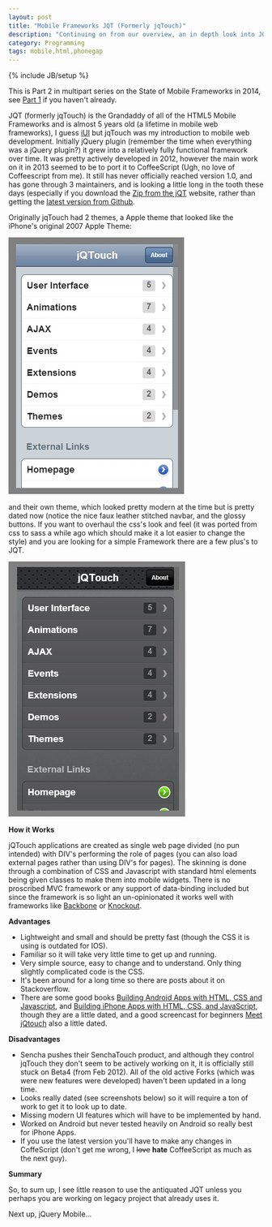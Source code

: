 ```yaml
---
layout: post
title: "Mobile Frameworks JQT (Formerly jqTouch)"
description: "Continuing on from our overview, an in depth look into JQT"
category: Programming
tags: mobile,html,phonegap
---
```

{% include JB/setup %}

This is Part 2 in multipart series on the State of Mobile Frameworks in 2014, see [Part 1](/programming/2014/04/22/the-state-of-html-mobile-frameworks-in-2014/)
if you haven't already.

JQT (formerly jqTouch) is the Grandaddy of all of the HTML5 Mobile Frameworks and is almost 5 years old (a lifetime
in mobile web frameworks), I guess [iUI](http://www.iui-js.org/) but jqTouch was my introduction to mobile web development.
Initially jQuery plugin (remember the time when everything was a jQuery plugin?) it grew into a relatively fully functional
framework over time.  It was pretty actively developed in 2012, however the main work on it in 2013 seemed to be to port
it to CoffeeScript (Ugh, no love of Coffeescript from me).  It still has never officially reached version 1.0, and has
gone through 3 maintainers, and is looking a little long in the tooth these days (especially if you download the [Zip
from the jQT](https://github.com/downloads/senchalabs/jQTouch/jqtouch-1.0-b4-rc.zip) website, rather than getting
the [latest version from Github](https://github.com/senchalabs/jQTouch/archive/master.zip).

Originally jqTouch had 2 themes, a Apple theme that looked like the iPhone's original 2007 Apple Theme:

<img src="/img/mobile_frameworks/jqt-apple.jpg">

and their own theme, which looked pretty modern at the time but is pretty dated now (notice the nice faux leather
stitched navbar, and the glossy buttons.  If you want to overhaul the css's look and feel (it was ported from css
to sass a while ago which should make it a lot easier to change the style) and you are looking for a simple
Framework there are a few plus's to JQT.

<img src="/img/mobile_frameworks/jqt-jqt.jpg">


**How it Works**

jQTouch applications are created as single web page divided (no pun intended) with DIV's performing the role of pages (you can also load
external pages rather than using DIV's for pages).  The skinning is done through a combination of CSS and Javascript
with standard html elements being given classes to make them into mobile widgets.  There is no proscribed MVC framework
or any support of data-binding included but since the framework is so light an un-opinionated it works well with
frameworks like [Backbone](http://backbonejs.org/) or [Knockout](http://knockoutjs.com/).

**Advantages**

+ Lightweight and small and should be pretty fast (though the CSS it is using is outdated for IOS).
+ Familiar so it will take very little time to get up and running.
+ Very simple source,  easy to change and to understand.  Only thing slightly complicated code is the CSS.
+ It's been around for a long time so there are posts about it on Stackoverflow.
+ There are some good books [Building Android Apps with HTML, CSS and Javascript](http://jonathanstark.com/android-book),
  and [Building iPhone Apps with HTML, CSS, and JavaScript](http://jonathanstark.com/iphone-book), though they are a little
  dated, and a good screencast for beginners [Meet jQtouch](https://peepcode.com/products/jqtouch) also a little dated.

**Disadvantages**

+ Sencha pushes their SenchaTouch product, and although they control jqTouch they don't seem to be actively working on it,
 it is officially still stuck on Beta4 (from Feb 2012).  All of the old active Forks (which was  were new features were developed)
 haven't been updated in a long time.
+ Looks really dated (see screenshots below) so it will require a ton of work to get it to look up to date.
+ Missing modern UI features which will have to be implemented by hand.
+ Worked on Android but never tested heavily on Android so really best for iPhone Apps.
+ If you use the latest version you'll have to make any changes in CoffeScript (don't get me wrong, I <strike>love</strike> **hate** CoffeeScript
  as much as the next guy).

**Summary**

So, to sum up, I see little reason to use the antiquated JQT unless you perhaps you are working on legacy project that
already uses it.

Next up, jQuery Mobile...